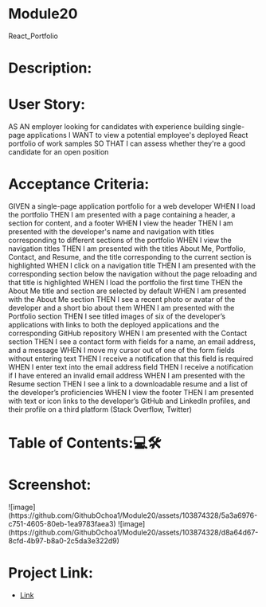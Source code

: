 # Module20
React_Portfolio

<h1>Description:</h1>




<h1>User Story:</h1>
AS AN employer looking for candidates with experience building single-page applications
I WANT to view a potential employee's deployed React portfolio of work samples
SO THAT I can assess whether they're a good candidate for an open position

<h1>Acceptance Criteria:</h1>

GIVEN a single-page application portfolio for a web developer
WHEN I load the portfolio
THEN I am presented with a page containing a header, a section for content, and a footer
WHEN I view the header
THEN I am presented with the developer's name and navigation with titles corresponding to different sections of the portfolio
WHEN I view the navigation titles
THEN I am presented with the titles About Me, Portfolio, Contact, and Resume, and the title corresponding to the current section is highlighted
WHEN I click on a navigation title
THEN I am presented with the corresponding section below the navigation without the page reloading and that title is highlighted
WHEN I load the portfolio the first time
THEN the About Me title and section are selected by default
WHEN I am presented with the About Me section
THEN I see a recent photo or avatar of the developer and a short bio about them
WHEN I am presented with the Portfolio section
THEN I see titled images of six of the developer’s applications with links to both the deployed applications and the corresponding GitHub repository
WHEN I am presented with the Contact section
THEN I see a contact form with fields for a name, an email address, and a message
WHEN I move my cursor out of one of the form fields without entering text
THEN I receive a notification that this field is required
WHEN I enter text into the email address field
THEN I receive a notification if I have entered an invalid email address
WHEN I am presented with the Resume section
THEN I see a link to a downloadable resume and a list of the developer’s proficiencies
WHEN I view the footer
THEN I am presented with text or icon links to the developer’s GitHub and LinkedIn profiles, and their profile on a third platform (Stack Overflow, Twitter)


<h1>Table of Contents:💻🛠</h1> 



<h1>Screenshot:</h1>
![image](https://github.com/GithubOchoa1/Module20/assets/103874328/5a3a6976-c751-4605-80eb-1ea9783faea3)
![image](https://github.com/GithubOchoa1/Module20/assets/103874328/d8a64d67-8cfd-4b97-b8a0-2c5da3e322d9)


<h1>Project Link:</h1>
<ul>
<li> <a href="">
Link</a></li>

